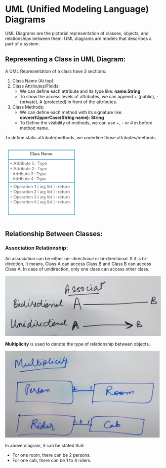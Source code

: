 # UML (Unified Modeling Language) Diagrams

UML Diagrams are the pictorial representation of classes, objects, and relationships between them. UML diagrams are models that describes a part of a system.


## Representing a Class in UML Diagram:

A UML Representation of a class have 3 sections:

1. Class Name (At top)
2. Class Attributes/Fields:
    - We can define each attribute and its type like: **name:String**
    - To show the access levels of attributes, we can append + (public), - (private), # (protected) in front of the attributes.
3. Class Methods:
    - We can define each method with its signature like: **covnertUpperCase(String name): String**
    - To Define the visibility of methods, we can use +, - or # in before method name.


To define static attribute/methods, we underline those attributes/methods.

![Sample Class Diagram](images/image1.png)


## Relationship Between Classes:

### Association Relationship:

An association can be either uni-directional or bi-directional. If it is bi-direction, it means, Class A can access Class B and Class B can access Class A. In case of unidirection, only one class can access other class.

![Association Relationship](images/image2.png)

**Multiplicity** is used to denote the type of relationship between objects.

![Multiplicity](images/image3.png)

In above diagram, it can be stated that:
- For one room, there can be 2 persons.
- For one cab, there can be 1 to 4 riders.